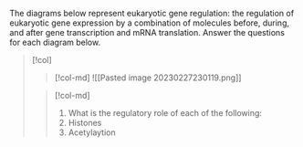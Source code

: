 The diagrams below represent eukaryotic gene regulation:  the regulation of eukaryotic gene expression by a combination of molecules before, during, and after gene transcription and mRNA translation.  Answer the questions for each diagram below.

> [!col]
>> [!col-md]
>> ![[Pasted image 20230227230119.png]]
>
>> [!col-md]
>> 1. What is the regulatory role of each of the following:
>> 	1. Histones
>> 	2. Acetylaytion


